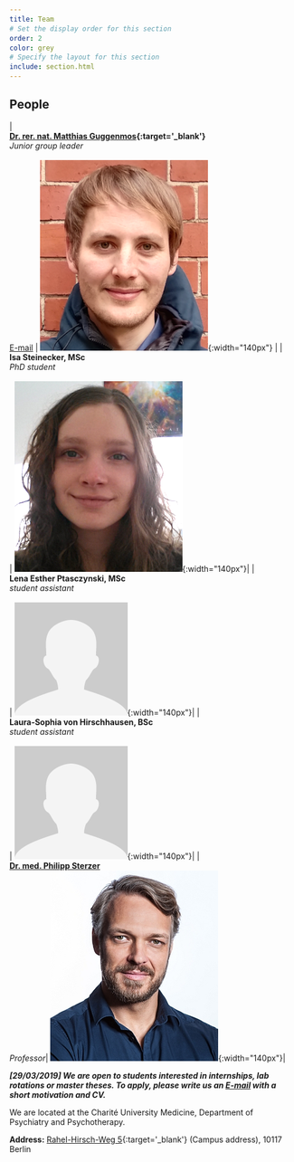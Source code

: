 ```yaml
---
title: Team
# Set the display order for this section
order: 2
color: grey
# Specify the layout for this section
include: section.html
---
```

## People

| <br>**[Dr. rer. nat. Matthias Guggenmos](https://psychiatrie-psychotherapie.charite.de/en/metas/person_detail/person/address_detail/guggenmos/){:target='\_blank'}**<br>_Junior group leader_<br><br>[E-mail](mailto:matthias.guggenmos@charite.de) | ![Matthias Guggenmos](images/matthias.png){:width="140px"} |
| <br>**Isa Steinecker, MSc**<br>_PhD student_<br><br>| ![Isa Steinecker](images/isa.png){:width="140px"}|
| <br>**Lena Esther Ptasczynski, MSc**<br>_student assistant_<br><br>| ![Lena Esther Ptasczynski](images/placeholder.png){:width="140px"}|
| <br>**Laura-Sophia von Hirschhausen, BSc**<br>_student assistant_<br><br>| ![Laura-Sophia von Hirschhausen](images/placeholder.png){:width="140px"}|
| <br>**[Dr. med. Philipp Sterzer](https://psychiatrie-psychotherapie.charite.de/en/metas/person_detail/person/address_detail/sterzer/)**<br>_Professor_| ![Philipp Sterzer](images/philipp.png){:width="140px"}|

***[29/03/2019] We are open to students interested in internships, lab rotations or master theses. To apply, please write us an [E-mail](mailto:matthias.guggenmos@charite.de) with a short motivation and CV.***

We are located at the Charité University Medicine, Department of Psychiatry and Psychotherapy.

**Address:** [Rahel-Hirsch-Weg 5](https://www.charite.de/service/lageplan/plan/map/ccm_rahel_hirsch_weg_5/){:target='\_blank'} (Campus address), 10117 Berlin
